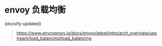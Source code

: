 # envoy 负载均衡
{docsify-updated}

> https://www.envoyproxy.io/docs/envoy/latest/intro/arch_overview/upstream/load_balancing/load_balancing


